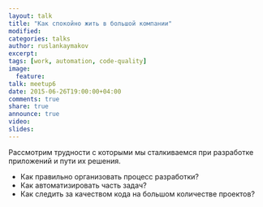```yaml
---
layout: talk
title: "Как спокойно жить в большой компании"
modified:
categories: talks
author: ruslankaymakov
excerpt:
tags: [work, automation, code-quality]
image:
  feature:
talk: meetup6
date: 2015-06-26T19:00:00+04:00
comments: true
share: true
announce: true
video: 
slides: 
---
```


Рассмотрим трудности с которыми мы сталкиваемся при разработке приложений и пути их решения.

 * Как правильно организовать процесс разработки?
 * Как автоматизировать часть задач? 
 * Как следить за качеством кода на большом количестве проектов?